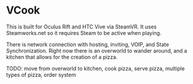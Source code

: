 # VCook

This is built for Oculus Rift and HTC Vive via SteamVR.  It uses Steamworks.net so it requires Steam to be active when playing.

There is network connection with hosting, inviting, VOIP, and State Synchronization.  Right now there is an overworld to wander around, and a kitchen that allows for the creation of a pizza.

TODO: move from overworld to kitchen, cook pizza, serve pizza, multiple types of pizza, order system
